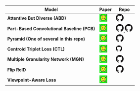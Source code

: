 <!-- Paper: <a href="" target="_blank"> <img src="arxiv.jpg" width="25" height="25"> </a>
 Repo: <a href="" target="_blank"> <img src="GitHub-Mark-32px.png" width="25" height="25"> </a> -->
# 
| Model 	| Paper 	| Repo 	|
|-------	|-------	|------	|
|**Attentive But Diverse (ABD)** |<a href="https://arxiv.org/abs/1908.01114" target="_blank"> <img src="arxiv.jpg" width="25" height="25"> </a> |<a href="https://github.com/VITA-Group/ABD-Net" target="_blank"> <img src="GitHub-Mark-32px.png" width="25" height="25"> </a> </br>|
|**Part-Based Convolutional Baseline (PCB)**|<a href="https://arxiv.org/pdf/1810.12193.pdf" target="_blank"> <img src="arxiv.jpg" width="25" height="25"> </a>|<a href="https://github.com/wangguanan/Pytorch-Person-ReID-Baseline-PCB-Beyond-Part-Modelst" target="_blank"> <img src="GitHub-Mark-32px.png" width="25" height="25"> </a> <a href="https://github.com/syfafterzy/PCB_RPP_for_reID" target="_blank"> <img src="GitHub-Mark-32px.png" width="25" height="25"> </a>|
|**Pyramid (One of several in this repo)**|<a href="https://arxiv.org/pdf/1810.12193.pdf" target="_blank"> <img src="arxiv.jpg" width="25" height="25"> </a>| <a href="https://github.com/TencentYoutuResearch/PersonReID-YouReID" target="_blank"> <img src="GitHub-Mark-32px.png" width="25" height="25"> </a>|
|**Centroid Triplet Loss (CTL)**|<a href="https://arxiv.org/pdf/2104.13643.pdf" target="_blank"> <img src="arxiv.jpg" width="25" height="25"> </a>|<a href="https://github.com/lannguyen0910/deep-efficient-person-reid" target="_blank"> <img src="GitHub-Mark-32px.png" width="20" height="20"> </a>|
|**Multiple Granularity Network (MGN)**|<a href="https://arxiv.org/abs/1804.01438v1" target="_blank"> <img src="arxiv.jpg" width="25" height="25"> </a>|<a href="https://github.com/seathiefwang/MGN-pytorch" target="_blank"> <img src="GitHub-Mark-32px.png" width="25" height="25"> </a>|
|**Flip ReID**|<a href="https://arxiv.org/abs/2105.05639" target="_blank"> <img src="arxiv.jpg" width="25" height="25">|<a href="https://github.com/nixingyang/FlipReID" target="_blank"> <img src="GitHub-Mark-32px.png" width="25" height="25">|
|**Viewpoint-Aware Loss**|<a href="https://arxiv.org/pdf/1912.01300.pdf" target="_blank"> <img src="arxiv.jpg" width="25" height="25"> </a>||




